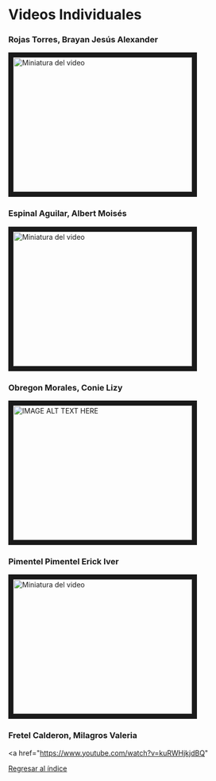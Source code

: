 # Videos Individuales

### Rojas Torres, Brayan Jesús Alexander
<a href="https://www.youtube.com/watch?feature=player_embedded&v=-0XHk6yLnXM" target="_blank"><img src="http://img.youtube.com/vi/-0XHk6yLnXM/0.jpg" alt="Miniatura del video" width="360" height="270" border="10" /></a>

### Espinal Aguilar, Albert Moisés
<a href="https://www.youtube.com/watch?v=ctz2kcvv9XI&ab_channel=ALBERTMOISESESPINALAGUILAR" target="_blank"><img src="http://img.youtube.com/vi/ctz2kcvv9XI/0.jpg" alt="Miniatura del video" width="360" height="270" border="10" /></a>


### Obregon Morales, Conie Lizy
<a href="https://www.youtube.com/watch?v=CkHa_isreRU
" target="_blank"><img src="https://i.ytimg.com/an_webp/CkHa_isreRU/mqdefault_6s.webp?du=3000&sqp=CIj8_bAG&rs=AOn4CLCoQQxSBCHwg6tmCFioqDHFutQbYQ" 
alt="IMAGE ALT TEXT HERE" width="360" height="270" border="10" /></a>

### Pimentel Pimentel Erick Iver
<a href="https://youtu.be/9ZeEKHuBYWI" target="_blank"><img src="http://img.youtube.com/vi/ctz2kcvv9XI/0.jpg" alt="Miniatura del video" width="360" height="270" border="10" /></a>
 

### Fretel Calderon, Milagros Valeria
<a href="https://www.youtube.com/watch?v=kuRWHjkjdBQ"


[Regresar al índice](Indice.md)
